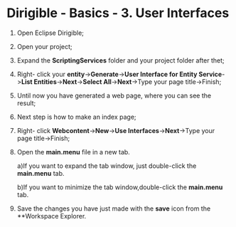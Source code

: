 # Dirigible - Basics - 3. User Interfaces

1. Open Eclipse Dirigible;
2. Open your project;
3. Expand the **ScriptingServices** folder and your project folder after thet;
4. Right- click your **entity**->**Generate**->**User Interface for Entity Service**->**List Entities**->**Next**->**Select All**->**Next**->Type your page title->Finish;
5. Until now you have generated a web page, where you can see the result;
6. Next step is how to make an index page;
7. Right- click **Webcontent**->**New**->**Use Interfaces**->**Next**->Type your page title->Finish;
8. Open the **main.menu** file in a new tab.

    a)If you want to expand the tab window, just double-click the **main.menu** tab. 
    
    b)If you want to minimize the tab window,double-click the **main.menu** tab.
9. Save the changes you have just made with the **save** icon from the **Workspace Explorer.
